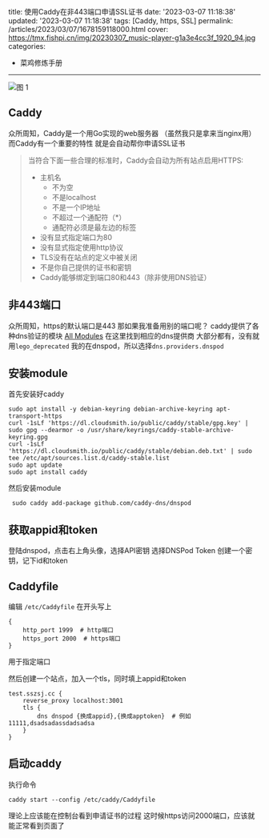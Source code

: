 title: 使用Caddy在非443端口申请SSL证书
date: '2023-03-07 11:18:38'
updated: '2023-03-07 11:18:38'
tags: [Caddy, https, SSL]
permalink: /articles/2023/03/07/1678159118000.html
cover: https://tmx.fishpi.cn/img/20230307_music-player-g1a3e4cc3f_1920_94.jpg
categories: 
- 菜鸡修炼手册
---
![图 1](https://tmx.fishpi.cn/img/20230307_music-player-g1a3e4cc3f_1920_94.jpg)  

## Caddy
众所周知，Caddy是一个用Go实现的web服务器
（虽然我只是拿来当nginx用）
而Caddy有一个重要的特性
就是会自动帮你申请SSL证书
>当符合下面一些合理的标准时，Caddy会自动为所有站点启用HTTPS:
> - 主机名
>    - 不为空
>    - 不是localhost
>    - 不是一个IP地址
>    - 不超过一个通配符（*）
>    - 通配符必须是最左边的标签
> - 没有显式指定端口为80
> - 没有显式指定使用http协议
> - TLS没有在站点的定义中被关闭
> - 不是你自己提供的证书和密钥
> - Caddy能够绑定到端口80和443（除非使用DNS验证）

## 非443端口
众所周知，https的默认端口是443
那如果我准备用别的端口呢？
caddy提供了各种dns验证的模块
[All Modules](https://caddyserver.com/docs/modules/)
在这里找到相应的dns提供商
大部分都有，没有就用`lego_deprecated`
我的在dnspod，所以选择`dns.providers.dnspod`

## 安装module
首先安装好caddy
```
sudo apt install -y debian-keyring debian-archive-keyring apt-transport-https
curl -1sLf 'https://dl.cloudsmith.io/public/caddy/stable/gpg.key' | sudo gpg --dearmor -o /usr/share/keyrings/caddy-stable-archive-keyring.gpg
curl -1sLf 'https://dl.cloudsmith.io/public/caddy/stable/debian.deb.txt' | sudo tee /etc/apt/sources.list.d/caddy-stable.list
sudo apt update
sudo apt install caddy
```
然后安装module
```
 sudo caddy add-package github.com/caddy-dns/dnspod
```

## 获取appid和token
登陆dnspod，点击右上角头像，选择API密钥
选择DNSPod Token
创建一个密钥，记下id和token

## Caddyfile
编辑 `/etc/Caddyfile`
在开头写上
```
{
	http_port 1999  # http端口
	https_port 2000  # https端口
}
```
用于指定端口

然后创建一个站点，加入一个tls，同时填上appid和token
```
test.sszsj.cc {
	reverse_proxy localhost:3001
	tls {
 		dns dnspod {换成appid},{换成apptoken}  # 例如 11111,dsadsadassdadsadsa
	}
}
```

## 启动caddy
执行命令
```
caddy start --config /etc/caddy/Caddyfile
```
理论上应该能在控制台看到申请证书的过程
这时候https访问2000端口，应该就能正常看到页面了

